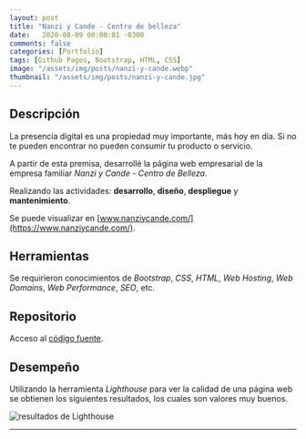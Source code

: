 ```yaml
---
layout: post
title: "Nanzi y Cande - Centro de belleza"
date:   2020-08-09 00:00:01 -0300
comments: false
categories: [Portfolio]
tags: [Github Pages, Bootstrap, HTML, CSS]
image: "/assets/img/posts/nanzi-y-cande.webp"
thumbnail: "/assets/img/posts/nanzi-y-cande.jpg"
---
```


## Descripción

La presencia digital es una propiedad muy importante, más hoy en día. Si no te pueden encontrar no pueden consumir tu 
producto o servicio.

A partir de esta premisa, desarrollé la página web empresarial de la empresa familiar *Nanzi y Cande - Centro de Belleza.*

Realizando las actividades: **desarrollo**, **diseño**, **despliegue** y **mantenimiento**.

Se puede visualizar en [www.nanziycande.com/](https://www.nanziycande.com/).

## Herramientas

Se requirieron conocimientos de _Bootstrap_, _CSS_, _HTML_, _Web Hosting_, _Web Domains_, _Web Performance_, _SEO_, etc.

## Repositorio

Acceso al [código fuente](https://github.com/nahuelbrandan/centro_de_belleza). 

## Desempeño

Utilizando la herramienta _Lighthouse_ para ver la calidad de una página web se obtienen los siguientes resultados, los
cuales son valores muy buenos.

![resultados de Lighthouse]({{"/assets/img/elements_in_posts/loghthouse_nanzi_y_cande.webp"}})

---
